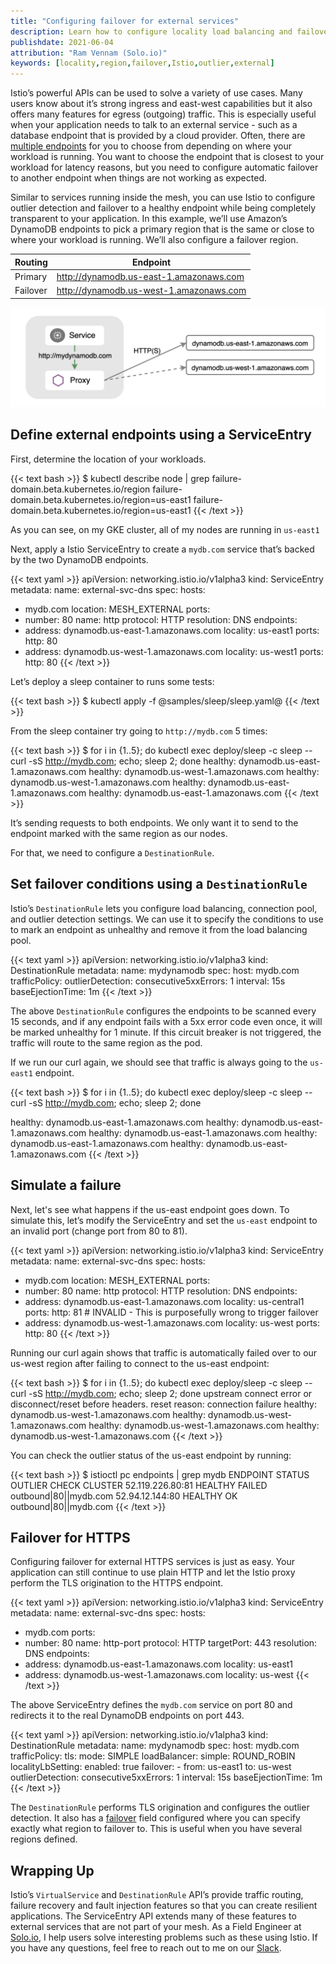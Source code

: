 ```yaml
---
title: "Configuring failover for external services"
description: Learn how to configure locality load balancing and failover for endpoints that are outside of your mesh.
publishdate: 2021-06-04
attribution: "Ram Vennam (Solo.io)"
keywords: [locality,region,failover,Istio,outlier,external]
---
```


Istio’s powerful APIs can be used to solve a variety of use cases. Many users know about it’s strong ingress and east-west capabilities but it also offers many features for egress (outgoing) traffic. This is especially useful when your application needs to talk to an external service - such as a database endpoint that is provided by a cloud provider. Often, there are [multiple endpoints](https://docs.aws.amazon.com/general/latest/gr/ddb.html) for you to choose from depending on where your workload is running. You want to choose the endpoint that is closest to your workload for latency reasons, but you need to configure automatic failover to another endpoint when things are not working as expected.

Similar to services running inside the mesh, you can use Istio to configure outlier detection and failover to a healthy endpoint while being completely transparent to your application. In this example, we’ll use Amazon’s DynamoDB endpoints to pick a primary region that is the same or close to where your workload is running. We’ll also configure a failover region.

|Routing|Endpoint|
|--- |--- |
|Primary|http://dynamodb.us-east-1.amazonaws.com|
|Failover|http://dynamodb.us-west-1.amazonaws.com|

![failover](./external-locality-failover.png)

## Define external endpoints using a ServiceEntry

First, determine the location of your workloads.

{{< text bash >}}
$ kubectl describe node | grep failure-domain.beta.kubernetes.io/region
                    failure-domain.beta.kubernetes.io/region=us-east1
                    failure-domain.beta.kubernetes.io/region=us-east1
{{< /text >}}

As you can see, on my GKE cluster, all of my nodes are running in `us-east1`

Next, apply a Istio ServiceEntry to create a `mydb.com` service that’s backed by the two DynamoDB endpoints.

{{< text yaml >}}
apiVersion: networking.istio.io/v1alpha3
kind: ServiceEntry
metadata:
 name: external-svc-dns
spec:
 hosts:
 - mydb.com
 location: MESH_EXTERNAL
 ports:
 - number: 80
   name: http
   protocol: HTTP
 resolution: DNS
 endpoints:
 - address: dynamodb.us-east-1.amazonaws.com
   locality: us-east1
   ports:
     http: 80
 - address: dynamodb.us-west-1.amazonaws.com
   locality: us-west1
   ports:
     http: 80
{{< /text >}}

Let’s deploy a sleep container to runs some tests:

{{< text bash >}}
$ kubectl apply -f @samples/sleep/sleep.yaml@
{{< /text >}}

From the sleep container try going to `http://mydb.com` 5 times:

{{< text bash >}}
$ for i in {1..5}; do kubectl exec deploy/sleep -c sleep -- curl -sS http://mydb.com; echo; sleep 2; done
healthy: dynamodb.us-east-1.amazonaws.com
healthy: dynamodb.us-west-1.amazonaws.com
healthy: dynamodb.us-west-1.amazonaws.com
healthy: dynamodb.us-east-1.amazonaws.com
healthy: dynamodb.us-east-1.amazonaws.com
{{< /text >}}

It’s sending requests to both endpoints. We only want it to send to the endpoint marked with the same region as our nodes.

For that, we need to configure a `DestinationRule`.

## Set failover conditions using a `DestinationRule`

Istio’s `DestinationRule` lets you configure load balancing, connection pool, and outlier detection settings. We can use it to specify the conditions to use to mark an endpoint as unhealthy and remove it from the load balancing pool.

{{< text yaml >}}
apiVersion: networking.istio.io/v1alpha3
kind: DestinationRule
metadata:
 name: mydynamodb
spec:
 host: mydb.com
 trafficPolicy:
   outlierDetection:
     consecutive5xxErrors: 1
     interval: 15s
     baseEjectionTime: 1m
{{< /text >}}

The above `DestinationRule` configures the endpoints to be scanned every 15 seconds, and if any endpoint fails with a 5xx error code even once, it will be marked unhealthy for 1 minute. If this circuit breaker is not triggered, the traffic will route to the same region as the pod.

If we run our curl again, we should see that traffic is always going to the `us-east1` endpoint.

{{< text bash >}}
$ for i in {1..5}; do kubectl exec deploy/sleep -c sleep -- curl -sS http://mydb.com; echo; sleep 2; done

healthy: dynamodb.us-east-1.amazonaws.com
healthy: dynamodb.us-east-1.amazonaws.com
healthy: dynamodb.us-east-1.amazonaws.com
healthy: dynamodb.us-east-1.amazonaws.com
healthy: dynamodb.us-east-1.amazonaws.com
{{< /text >}}

## Simulate a failure

Next, let's see what happens if the us-east endpoint goes down. To simulate this, let’s modify the ServiceEntry and set the `us-east` endpoint to an invalid port (change port from 80 to 81).

{{< text yaml >}}
apiVersion: networking.istio.io/v1alpha3
kind: ServiceEntry
metadata:
 name: external-svc-dns
spec:
 hosts:
 - mydb.com
 location: MESH_EXTERNAL
 ports:
 - number: 80
   name: http
   protocol: HTTP
 resolution: DNS
 endpoints:
 - address: dynamodb.us-east-1.amazonaws.com
   locality: us-central1
   ports:
     http: 81 # INVALID - This is purposefully wrong to trigger failover
 - address: dynamodb.us-west-1.amazonaws.com
   locality: us-west
   ports:
     http: 80
{{< /text >}}

Running our curl again shows that traffic is automatically failed over to our us-west region after failing to connect to the us-east endpoint:

{{< text bash >}}
$ for i in {1..5}; do kubectl exec deploy/sleep -c sleep -- curl -sS http://mydb.com; echo; sleep 2; done
upstream connect error or disconnect/reset before headers. reset reason: connection failure
healthy: dynamodb.us-west-1.amazonaws.com
healthy: dynamodb.us-west-1.amazonaws.com
healthy: dynamodb.us-west-1.amazonaws.com
healthy: dynamodb.us-west-1.amazonaws.com
{{< /text >}}

You can check the outlier status of the us-east endpoint by running:

{{< text bash >}}
$ istioctl pc endpoints <sleep-pod> | grep mydb
ENDPOINT                         STATUS      OUTLIER CHECK     CLUSTER
52.119.226.80:81                 HEALTHY     FAILED            outbound|80||mydb.com
52.94.12.144:80                  HEALTHY     OK                outbound|80||mydb.com
{{< /text >}}

## Failover for HTTPS

Configuring failover for external HTTPS services is just as easy. Your application can still continue to use plain HTTP and let the Istio proxy perform the TLS origination to the HTTPS endpoint.

{{< text yaml >}}
apiVersion: networking.istio.io/v1alpha3
kind: ServiceEntry
metadata:
 name: external-svc-dns
spec:
 hosts:
 - mydb.com
 ports:
 - number: 80
   name: http-port
   protocol: HTTP
   targetPort: 443
 resolution: DNS
 endpoints:
 - address: dynamodb.us-east-1.amazonaws.com
   locality: us-east1
 - address: dynamodb.us-west-1.amazonaws.com
   locality: us-west
{{< /text >}}

The above ServiceEntry defines the `mydb.com` service on port 80 and redirects it to the real DynamoDB endpoints on port 443.

{{< text yaml >}}
apiVersion: networking.istio.io/v1alpha3
kind: DestinationRule
metadata:
 name: mydynamodb
spec:
 host: mydb.com
 trafficPolicy:
   tls:
     mode: SIMPLE
   loadBalancer:
     simple: ROUND_ROBIN
     localityLbSetting:
       enabled: true
       failover:
         - from: us-east1
           to: us-west
   outlierDetection:
     consecutive5xxErrors: 1
     interval: 15s
     baseEjectionTime: 1m
{{< /text >}}

 The `DestinationRule` performs TLS origination and configures the outlier detection. It also has a [failover](/docs/reference/config/networking/destination-rule/#LocalityLoadBalancerSetting) field configured where you can specify exactly what region to failover to. This is useful when you have several regions defined.

## **Wrapping Up**

Istio’s `VirtualService` and `DestinationRule` API’s provide traffic routing, failure recovery and fault injection features so that you can create resilient applications. The ServiceEntry API extends many of these features to external services that are not part of your mesh. As a Field Engineer at [Solo.io](https://www.solo.io/), I help users solve interesting problems such as these using Istio. If you have any questions, feel free to reach out to me on our [Slack](https://slack.solo.io/).